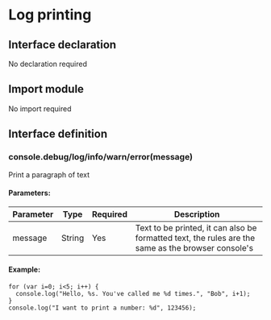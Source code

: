 # Log printing

## Interface declaration

No declaration required

## Import module

No import required

## Interface definition

### console.debug/log/info/warn/error(message)

Print a paragraph of text

#### Parameters:

| Parameter | Type   | Required | Description                              |
| --------- | ------ | -------- | ---------------------------------------- |
| message   | String | Yes      | Text to be printed, it can also be formatted text, the rules are the same as the browser console's |

#### Example:

```
for (var i=0; i<5; i++) {
  console.log("Hello, %s. You've called me %d times.", "Bob", i+1);
}
console.log("I want to print a number: %d", 123456);
```